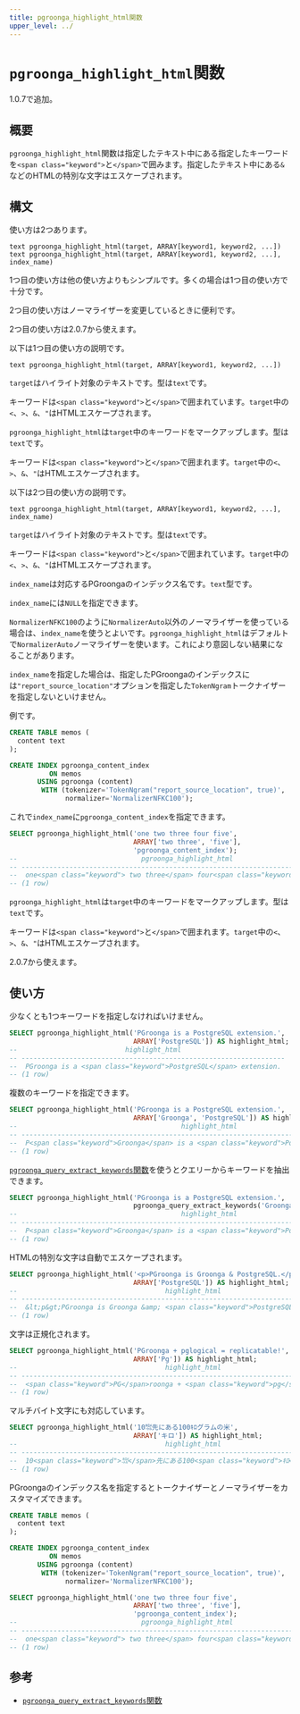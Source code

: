 ```yaml
---
title: pgroonga_highlight_html関数
upper_level: ../
---
```


# `pgroonga_highlight_html`関数

1.0.7で追加。

## 概要

`pgroonga_highlight_html`関数は指定したテキスト中にある指定したキーワードを`<span class="keyword">`と`</span>`で囲みます。指定したテキスト中にある`&`などのHTMLの特別な文字はエスケープされます。

## 構文

使い方は2つあります。

```text
text pgroonga_highlight_html(target, ARRAY[keyword1, keyword2, ...])
text pgroonga_highlight_html(target, ARRAY[keyword1, keyword2, ...], index_name)
```

1つ目の使い方は他の使い方よりもシンプルです。多くの場合は1つ目の使い方で十分です。

2つ目の使い方はノーマライザーを変更しているときに便利です。

2つ目の使い方は2.0.7から使えます。

以下は1つ目の使い方の説明です。

```text
text pgroonga_highlight_html(target, ARRAY[keyword1, keyword2, ...])
```

`target`はハイライト対象のテキストです。型は`text`です。

キーワードは`<span class="keyword">`と`</span>`で囲まれています。`target`中の`<`、`>`、`&`、`"`はHTMLエスケープされます。

`pgroonga_highlight_html`は`target`中のキーワードをマークアップします。型は`text`です。

キーワードは`<span class="keyword">`と`</span>`で囲まれます。`target`中の`<`、`>`、`&`、`"`はHTMLエスケープされます。

以下は2つ目の使い方の説明です。

```text
text pgroonga_highlight_html(target, ARRAY[keyword1, keyword2, ...], index_name)
```

`target`はハイライト対象のテキストです。型は`text`です。

キーワードは`<span class="keyword">`と`</span>`で囲まれています。`target`中の`<`、`>`、`&`、`"`はHTMLエスケープされます。

`index_name`は対応するPGroongaのインデックス名です。`text`型です。

`index_name`には`NULL`を指定できます。

`NormalizerNFKC100`のように`NormalizerAuto`以外のノーマライザーを使っている場合は、`index_name`を使うとよいです。`pgroonga_highlight_html`はデフォルトで`NormalizerAuto`ノーマライザーを使います。これにより意図しない結果になることがあります。

`index_name`を指定した場合は、指定したPGroongaのインデックスには`"report_source_location"`オプションを指定した`TokenNgram`トークナイザーを指定しないといけません。

例です。

```sql
CREATE TABLE memos (
  content text
);

CREATE INDEX pgroonga_content_index
          ON memos
       USING pgroonga (content)
        WITH (tokenizer='TokenNgram("report_source_location", true)',
              normalizer='NormalizerNFKC100');
```

これで`index_name`に`pgroonga_content_index`を指定できます。

```sql
SELECT pgroonga_highlight_html('one two three four five',
                               ARRAY['two three', 'five'],
                               'pgroonga_content_index');
--                               pgroonga_highlight_html                              
-- -----------------------------------------------------------------------------------
--  one<span class="keyword"> two three</span> four<span class="keyword"> five</span>
-- (1 row)
```

`pgroonga_highlight_html`は`target`中のキーワードをマークアップします。型は`text`です。

キーワードは`<span class="keyword">`と`</span>`で囲まれます。`target`中の`<`、`>`、`&`、`"`はHTMLエスケープされます。

2.0.7から使えます。

## 使い方

少なくとも1つキーワードを指定しなければいけません。

```sql
SELECT pgroonga_highlight_html('PGroonga is a PostgreSQL extension.',
                               ARRAY['PostgreSQL']) AS highlight_html;
--                           highlight_html                          
-- ------------------------------------------------------------------
--  PGroonga is a <span class="keyword">PostgreSQL</span> extension.
-- (1 row)
```

複数のキーワードを指定できます。

```sql
SELECT pgroonga_highlight_html('PGroonga is a PostgreSQL extension.',
                               ARRAY['Groonga', 'PostgreSQL']) AS highlight_html;
--                                         highlight_html                                         
-- -----------------------------------------------------------------------------------------------
--  P<span class="keyword">Groonga</span> is a <span class="keyword">PostgreSQL</span> extension.
-- (1 row)
```

[`pgroonga_query_extract_keywords`関数](pgroonga-query-extract-keywords.html)を使うとクエリーからキーワードを抽出できます。

```sql
SELECT pgroonga_highlight_html('PGroonga is a PostgreSQL extension.',
                               pgroonga_query_extract_keywords('Groonga PostgreSQL -extension')) AS highlight_html;
--                                         highlight_html                                         
-- -----------------------------------------------------------------------------------------------
--  P<span class="keyword">Groonga</span> is a <span class="keyword">PostgreSQL</span> extension.
-- (1 row)
```

HTMLの特別な文字は自動でエスケープされます。

```sql
SELECT pgroonga_highlight_html('<p>PGroonga is Groonga & PostgreSQL.</p>',
                               ARRAY['PostgreSQL']) AS highlight_html;
--                                     highlight_html                                     
-- ---------------------------------------------------------------------------------------
--  &lt;p&gt;PGroonga is Groonga &amp; <span class="keyword">PostgreSQL</span>.&lt;/p&gt;
-- (1 row)
```

文字は正規化されます。

```sql
SELECT pgroonga_highlight_html('PGroonga + pglogical = replicatable!',
                               ARRAY['Pg']) AS highlight_html;
--                                     highlight_html                                         
-- ------------------------------------------------------------------------------------------------
--  <span class="keyword">PG</span>roonga + <span class="keyword">pg</span>logical = replicatable!
-- (1 row)
```

マルチバイト文字にも対応しています。

```sql
SELECT pgroonga_highlight_html('10㌖先にある100ｷﾛグラムの米',
                               ARRAY['キロ']) AS highlight_html;
--                                     highlight_html                                     
-- ---------------------------------------------------------------------------------------
--  10<span class="keyword">㌖</span>先にある100<span class="keyword">ｷﾛ</span>グラムの米
-- (1 row)
```

PGroongaのインデックス名を指定するとトークナイザーとノーマライザーをカスタマイズできます。

```sql
CREATE TABLE memos (
  content text
);

CREATE INDEX pgroonga_content_index
          ON memos
       USING pgroonga (content)
        WITH (tokenizer='TokenNgram("report_source_location", true)',
              normalizer='NormalizerNFKC100');

SELECT pgroonga_highlight_html('one two three four five',
                               ARRAY['two three', 'five'],
                               'pgroonga_content_index');
--                               pgroonga_highlight_html                              
-- -----------------------------------------------------------------------------------
--  one<span class="keyword"> two three</span> four<span class="keyword"> five</span>
-- (1 row)
```

## 参考

  * [`pgroonga_query_extract_keywords`関数][query-extract-keywords]

[query-extract-keywords]:pgroonga-query-extract-keywords.html
